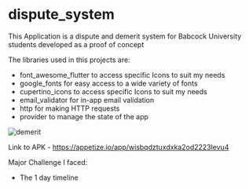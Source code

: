 # dispute_system

 

This Application is a dispute and demerit system for Babcock University students developed as a proof of concept


The libraries used in this projects are:
- font_awesome_flutter to access specific Icons to suit my needs
- google_fonts for easy access to a wide variety of fonts
- cupertino_icons  to access specific Icons to suit my needs
- email_validator for in-app email validation
- http for making HTTP requests
- provider to manage the state of the app

![demerit](https://github.com/user-attachments/assets/99aa71c4-709a-4749-a09a-eb88c443ffed)


Link to APK - https://appetize.io/app/wisbqdztuxdxka2od2223levu4

Major Challenge I faced:
- The 1 day timeline


